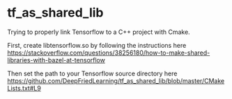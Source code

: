 # tf_as_shared_lib

Trying to properly link Tensorflow to a C++ project with Cmake.

First, create libtensorflow.so by following the instructions here
https://stackoverflow.com/questions/38256180/how-to-make-shared-libraries-with-bazel-at-tensorflow

Then set the path to your Tensorflow source directory here https://github.com/DeepFriedLearning/tf_as_shared_lib/blob/master/CMakeLists.txt#L9
